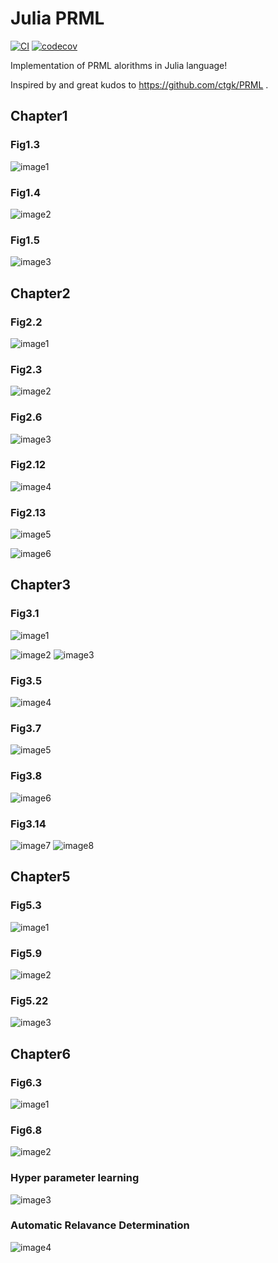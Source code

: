 # Julia PRML

[![CI](https://github.com/soblin/prml-julia/actions/workflows/ci.yml/badge.svg)](https://github.com/soblin/prml-julia/actions/workflows/ci.yml)
[![codecov](https://codecov.io/gh/soblin/prml-julia/branch/tests/graph/badge.svg?token=PQJJR658H3)](https://codecov.io/gh/soblin/prml-julia)

Implementation of PRML alorithms in Julia language!

Inspired by and great kudos to https://github.com/ctgk/PRML .

## Chapter1

### Fig1.3
![image1](https://github.com/soblin/prml-julia/blob/master/notebook/images/ch1/image1.png)

### Fig1.4
![image2](https://github.com/soblin/prml-julia/blob/master/notebook/images/ch1/image2.png)

### Fig1.5

![image3](https://github.com/soblin/prml-julia/blob/master/notebook/images/ch1/image3.png)

## Chapter2

### Fig2.2

![image1](https://github.com/soblin/prml-julia/blob/master/notebook/images/ch2/image1.png)

### Fig2.3
![image2](https://github.com/soblin/prml-julia/blob/master/notebook/images/ch2/image2.png)

### Fig2.6

![image3](https://github.com/soblin/prml-julia/blob/master/notebook/images/ch2/image3.png)

### Fig2.12

![image4](https://github.com/soblin/prml-julia/blob/master/notebook/images/ch2/image4.png)

### Fig2.13

![image5](https://github.com/soblin/prml-julia/blob/master/notebook/images/ch2/image5.png)


![image6](https://github.com/soblin/prml-julia/blob/master/notebook/images/ch2/image6.png)

## Chapter3

### Fig3.1

![image1](https://github.com/soblin/prml-julia/blob/master/notebook/images/ch3/image1.png)


![image2](https://github.com/soblin/prml-julia/blob/master/notebook/images/ch3/image2.png)
![image3](https://github.com/soblin/prml-julia/blob/master/notebook/images/ch3/image3.png)

### Fig3.5

![image4](https://github.com/soblin/prml-julia/blob/master/notebook/images/ch3/image4.png)

### Fig3.7

![image5](https://github.com/soblin/prml-julia/blob/master/notebook/images/ch3/image5.png)

### Fig3.8

![image6](https://github.com/soblin/prml-julia/blob/master/notebook/images/ch3/image6.png)

### Fig3.14

![image7](https://github.com/soblin/prml-julia/blob/master/notebook/images/ch3/image7.png)
![image8](https://github.com/soblin/prml-julia/blob/master/notebook/images/ch3/image8.png)

## Chapter5

### Fig5.3

![image1](https://github.com/soblin/prml-julia/blob/master/notebook/images/ch5/image1.png)

### Fig5.9
![image2](https://github.com/soblin/prml-julia/blob/master/notebook/images/ch5/image2.png)

### Fig5.22

![image3](https://github.com/soblin/prml-julia/blob/master/notebook/images/ch5/image3.png)

## Chapter6

### Fig6.3

![image1](https://github.com/soblin/prml-julia/blob/master/notebook/images/ch6/image1.png)

### Fig6.8

![image2](https://github.com/soblin/prml-julia/blob/master/notebook/images/ch6/image2.png)


### Hyper parameter learning
![image3](https://github.com/soblin/prml-julia/blob/master/notebook/images/ch6/image3.png)

### Automatic Relavance Determination

![image4](https://github.com/soblin/prml-julia/blob/master/notebook/images/ch6/image4.png)
